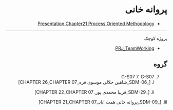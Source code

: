 <div dir="rtl">
    
# پروانه خانی 
- [Presentation Chapter21 Process Oriented Methodology](https://drive.google.com/file/d/1Aji6dKFWWHoYJJXa-Lgb--Fnw_DM2oLh/view?usp=sharing) 
-------------------
پروژه کوچک

- [PRJ_TeamWorking](https://github.com/AliRazavi-edu/PRJ_TeamWorking)
## گروه 
7. G-S07
    7. G-S07<br/>
    i. [_SDM-06_شاهین جلالی موسوی قره_CHAPTER 26_CHAPTER 07]<br/>
    
   ii. [_SDM-29_فریبا محمدی پور_CHAPTER 22_CHAPTER 07]    <br/>  
   
  iii. [_SDM-09_پروانه خانی همت اباد_CHAPTER 21_CHAPTER 07]<br/>
  
  </div>
